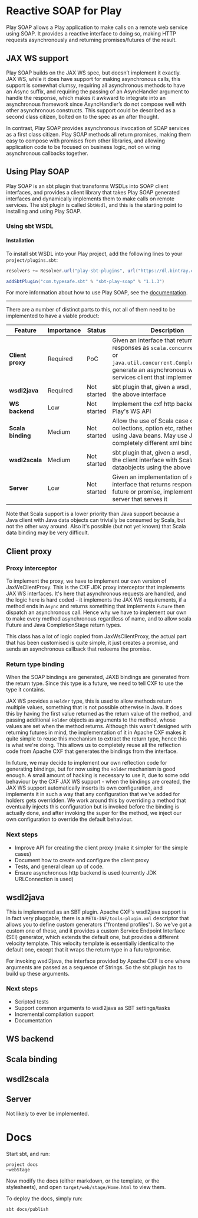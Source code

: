 # Reactive SOAP for Play

Play SOAP allows a Play application to make calls on a remote web service using SOAP. It provides a reactive interface to doing so, making HTTP requests asynchronously and returning promises/futures of the result.

## JAX WS support

Play SOAP builds on the JAX WS spec, but doesn’t implement it exactly. JAX WS, while it does have support for making asynchronous calls, this support is somewhat clumsy, requiring all asynchronous methods to have an Async suffix, and requiring the passing of an AsyncHandler argument to handle the response, which makes it awkward to integrate into an asynchronous framework since AsyncHandler’s do not compose well with other asynchronous constructs. This support could be described as a second class citizen, bolted on to the spec as an after thought.

In contrast, Play SOAP provides asynchronous invocation of SOAP services as a first class citizen. Play SOAP methods all return promises, making them easy to compose with promises from other libraries, and allowing application code to be focused on business logic, not on wiring asynchronous callbacks together.

## Using Play SOAP

Play SOAP is an sbt plugin that transforms WSDLs into SOAP client interfaces, and provides a client library that takes Play SOAP generated interfaces and dynamically implements them to make calls on remote services. The sbt plugin is called `SbtWsdl`, and this is the starting point to installing and using Play SOAP.

### Using sbt WSDL

#### Installation

To install sbt WSDL into your Play project, add the following lines to your `project/plugins.sbt`:

```scala
resolvers += Resolver.url("play-sbt-plugins", url("https://dl.bintray.com/playframework/sbt-plugin-releases/"))(Resolver.ivyStylePatterns)

addSbtPlugin("com.typesafe.sbt" % "sbt-play-soap" % "1.1.3")
```

For more information about how to use Play SOAP, see the [documentation](#docs).

-------------------

There are a number of distinct parts to this, not all of them need to be implemented to have a viable product:

Feature           | Importance | Status      | Description
------------------|------------|-------------|------------
**Client proxy**  | Required   | PoC         | Given an interface that returns responses as `scala.concurrent.Future` or `java.util.concurrent.CompletionStage`, generate an asynchronous web services client that implements it.
**wsdl2java**     | Required   | Not started | sbt plugin that, given a wsdl, generates the above interface
**WS backend**    | Low        | Not started | Implement the cxf http backend using Play's WS API
**Scala binding** | Medium     | Not started | Allow the use of Scala case classes, collections, option etc, rather than using Java beans. May use JAXB or completely different xml binding library.
**wsdl2scala**    | Medium     | Not started | sbt plugin that, given a wsdl, generates the client interface with Scala dataobjects using the above bindings
**Server**        | Low        | Not started | Given an implementation of an interface that returns responses as future or promise, implement a Play server that serves it

Note that Scala support is a lower priority than Java support because a Java client with Java data objects can trivially be consumed by Scala, but not the other way around.  Also it's possible (but not yet known) that Scala data binding may be very difficult.

## Client proxy

### Proxy interceptor

To implement the proxy, we have to implement our own version of JaxWsClientProxy. This is the CXF JDK proxy interceptor that implements JAX WS interfaces.  It's here that asynchronous requests are handled, and the logic here is hard coded - it implements the JAX WS requirements, if a method ends in `Async` and returns something that implements `Future` then dispatch an asynchronous call.  Hence why we have to implement our own to make every method asynchronous regardless of name, and to allow scala Future and Java CompletionStage return types.

This class has a lot of logic copied from JaxWsClientProxy, the actual part that has been customised is quite simple, it just creates a promise, and sends an asynchronous callback that redeems the promise.

### Return type binding

When the SOAP bindings are generated, JAXB bindings are generated from the return type.  Since this type is a future, we need to tell CXF to use the type it contains.

JAX WS provides a `Holder` type, this is used to allow methods return multiple values, something that is not possible otherwise in Java.  It does this by having the first value returned as the return value of the method, and passing additional `Holder` objects as arguments to the method, whose values are set when the method returns.  Although this wasn't designed with returning futures in mind, the implementation of it in Apache CXF makes it quite simple to reuse this mechanism to extract the return type, hence this is what we're doing.  This allows us to completely reuse all the reflection code from Apache CXF that generates the bindings from the interface.

In future, we may decide to implement our own reflection code for generating bindings, but for now using the `Holder` mechanism is good enough.  A small amount of hacking is necessary to use it, due to some odd behaviour by the CXF JAX WS support - when the bindings are created, the JAX WS support automatically inserts its own configuration, and implements it in such a way that any configuration that we've added for holders gets overridden.  We work around this by overriding a method that eventually injects this configuration but is invoked before the binding is actually done, and after invoking the super for the method, we inject our own configuration to override the default behaviour.

### Next steps

* Improve API for creating the client proxy (make it simpler for the simple cases)
* Document how to create and configure the client proxy
* Tests, and general clean up of code.
* Ensure asynchronous http backend is used (currently JDK URLConnection is used)

## wsdl2java

This is implemented as an SBT plugin.  Apache CXF's wsdl2java support is in fact very pluggable, there is a `META-INF/tools-plugin.xml` descriptor that allows you to define custom generators ("frontend profiles").  So we've got a custom one of these, and it provides a custom Service Endpoint Interface (SEI) generator, which extends the default one, but provides a different velocity template.  This velocity template is essentially identical to the default one, except that it wraps the return type in a future/promise.

For invoking wsdl2java, the interface provided by Apache CXF is one where arguments are passed as a sequence of Strings.  So the sbt plugin has to build up these arguments.

### Next steps

* Scripted tests
* Support common arguments to wsdl2java as SBT settings/tasks
* Incremental compilation support
* Documentation

## WS backend

## Scala binding

## wsdl2scala

## Server

Not likely to ever be implemented.

# Docs

Start sbt, and run:

    project docs
    ~webStage

Now modify the docs (either markdown, or the template, or the stylesheets), and open `target/web/stage/Home.html` to view them.

To deploy the docs, simply run:

    sbt docs/publish

